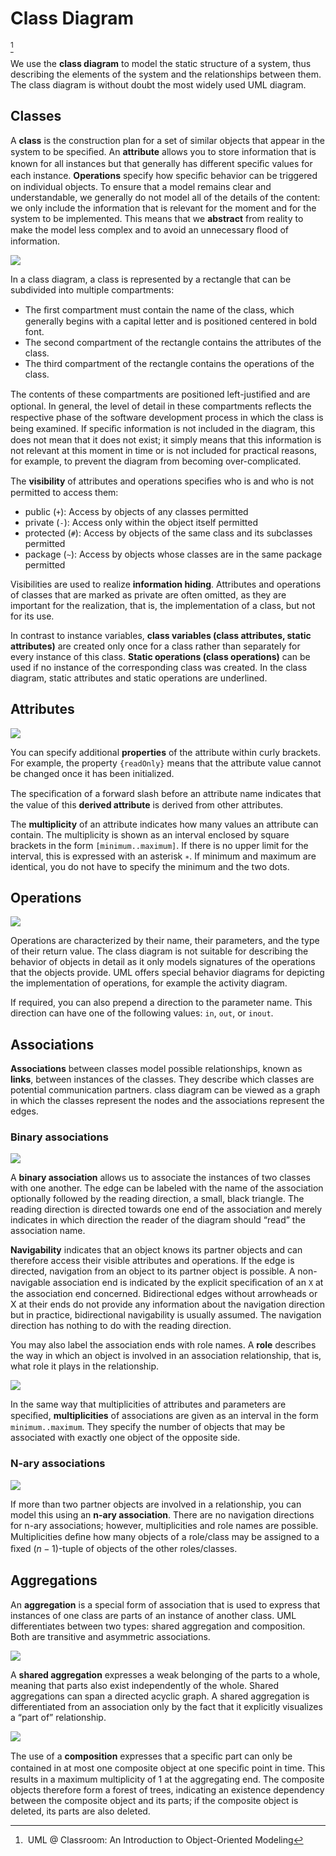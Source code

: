 # Class Diagram
[^classroom]

We use the **class diagram** to model the static structure of a system, thus describing the elements of the system and the relationships between them. The class diagram is without doubt the most widely used UML diagram.

## Classes
A **class** is the construction plan for a set of similar objects that appear in the system to be speciﬁed. An **attribute** allows you to store information that is known for all instances but that generally has different speciﬁc values for each instance. **Operations** specify how speciﬁc behavior can be triggered on individual objects. To ensure that a model remains clear and understandable, we generally do not model all of the details of the content: we only include the information that is relevant for the moment and for the system to be implemented. This means that we **abstract** from reality to make the model less complex and to avoid an unnecessary ﬂood of information.

![](images/classes.png)

In a class diagram, a class is represented by a rectangle that can be subdivided into multiple compartments:
- The ﬁrst compartment must contain the name of the class, which generally begins with a capital letter and is positioned centered in bold font.
- The second compartment of the rectangle contains the attributes of the class.
- The third compartment of the rectangle contains the operations of the class.

The contents of these compartments are positioned left-justiﬁed and are optional. In general, the level of detail in these compartments reﬂects the respective phase of the software development process in which the class is being examined. If speciﬁc information is not included in the diagram, this does not mean that it does not exist; it simply means that this information is not relevant at this moment in time or is not included for practical reasons, for example, to prevent the diagram from becoming over-complicated.

The **visibility** of attributes and operations speciﬁes who is and who is not permitted to access them:
- public (`+`): Access by objects of any classes permitted
- private (`-`): Access only within the object itself permitted
- protected (`#`): Access by objects of the same class and its subclasses permitted
- package (`~`): Access by objects whose classes are in the same package permitted

Visibilities are used to realize **information hiding**. Attributes and operations of classes that are marked as private are often omitted, as they are important for the realization, that is, the implementation of a class, but not for its use.

In contrast to instance variables, **class variables (class attributes, static attributes)** are created only once for a class rather than separately for every instance of this class. **Static operations (class operations)** can be used if no instance of the corresponding class was created. In the class diagram, static attributes and static operations are underlined.

## Attributes
![](images/class-attributes-operations.png)

You can specify additional **properties** of the attribute within curly brackets. For example, the property `{readOnly}` means that the attribute value cannot be changed once it has been initialized.

The speciﬁcation of a forward slash before an attribute name indicates that the value of this **derived attribute** is derived from other attributes.

The **multiplicity** of an attribute indicates how many values an attribute can contain. The multiplicity is shown as an interval enclosed by square brackets in the form `[minimum..maximum]`. If there is no upper limit for the interval, this is expressed with an asterisk `∗`. If minimum and maximum are identical, you do not have to specify the minimum and the two dots.

## Operations
![](images/class-attributes-operations.png)

Operations are characterized by their name, their parameters, and the type of their return value. The class diagram is not suitable for describing the behavior of objects in detail as it only models signatures of the operations that the objects provide. UML offers special behavior diagrams for depicting the implementation of operations, for example the activity diagram.

If required, you can also prepend a direction to the parameter name. This direction can have one of the following values: `in`, `out`, or `inout`.

## Associations
**Associations** between classes model possible relationships, known as **links**, between instances of the classes. They describe which classes are potential communication partners.  class diagram can be viewed as a graph in which the classes represent the nodes and the associations represent the edges.

### Binary associations
![](images/class-association-binary.png)

A **binary association** allows us to associate the instances of two classes with one another. The edge can be labeled with the name of the association optionally followed by the reading direction, a small, black triangle. The reading direction is directed towards one end of the association and merely indicates in which direction the reader of the diagram should “read” the association name.

**Navigability** indicates that an object knows its partner objects and can therefore access their visible attributes and operations. If the edge is directed, navigation from an object to its partner object is possible. A non-navigable association end is indicated by the explicit speciﬁcation of an `X` at the association end concerned. Bidirectional edges without arrowheads or X at their ends do not provide any information about the navigation direction but in practice, bidirectional navigability is usually assumed. The navigation direction has nothing to do with the reading direction.

You may also label the association ends with role names. A **role** describes the way in which an object is involved in an association relationship, that is, what role it plays in the relationship.

![](images/class-association-binary-multiplicities.png)

In the same way that multiplicities of attributes and parameters are speciﬁed, **multiplicities** of associations are given as an interval in the form `minimum..maximum`. They specify the number of objects that may be associated with exactly one object of the opposite side.

### N-ary associations
![](images/class-association-n-ary.png)

If more than two partner objects are involved in a relationship, you can model this using an **n-ary association**. There are no navigation directions for n-ary associations; however, multiplicities and role names are possible. Multiplicities deﬁne how many objects of a role/class may be assigned to a ﬁxed $(n −1)$-tuple of objects of the other roles/classes.

## Aggregations
An **aggregation** is a special form of association that is used to express that instances of one class are parts of an instance of another class. UML differentiates between two types: shared aggregation and composition. Both are transitive and asymmetric associations.

![](images/class-shared-aggregation.png)

A **shared aggregation** expresses a weak belonging of the parts to a whole, meaning that parts also exist independently of the whole. Shared aggregations can span a directed acyclic graph. A shared aggregation is differentiated from an association only by the fact that it explicitly visualizes a “part of” relationship.

![](images/class-compositions.png)

The use of a **composition** expresses that a speciﬁc part can only be contained in at most one composite object at one speciﬁc point in time. This results in a maximum multiplicity of 1 at the aggregating end. The composite objects therefore form a forest of trees, indicating an existence dependency between the composite object and its parts; if the composite object is deleted, its parts are also deleted.


[^classroom]: UML @ Classroom: An Introduction to Object-Oriented Modeling